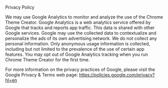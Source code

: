 Privacy Policy

We may use Google Analytics to monitor and analyze the use of the Chrome Theme Creator. Google Analytics is a web analytics service offered by Google that tracks and reports app traffic. This data is shared with other Google services. Google may use the collected data to contextualize and personalize the ads of its own advertising network. We do not collect any personal information. Only anonymous usage information is collected, including but not limited to the prevalence of the use of certain app features. You may opt out of Google Analytics tracking when you run Chrome Theme Creator for the first time.

For more information on the privacy practices of Google, please visit the Google Privacy & Terms web page: https://policies.google.com/privacy?hl=en
